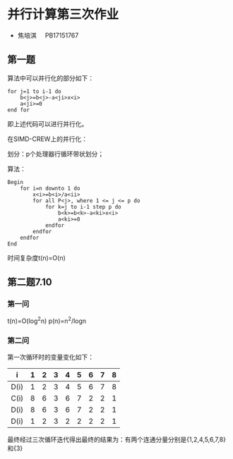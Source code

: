 # 并行计算第三次作业

+ 焦培淇 &nbsp; &nbsp; PB17151767

## 第一题
算法中可以并行化的部分如下：

    for j=1 to i-1 do
        b<j>=b<j>-a<ji>x<i>
        a<ji>=0
    end for
即上述代码可以进行并行化。

在SIMD-CREW上的并行化：

划分：p个处理器行循环带状划分；

算法：

    Begin
        for i=n downto 1 do
            x<i>=b<i>/a<ii>
            for all P<j>, where 1 <= j <= p do
                for k=j to i-1 step p do
                    b<k>=b<k>-a<ki>x<i>
                    a<ki>=0
                endfor
            endfor
        endfor
    End
时间复杂度t(n)=O(n)

## 第二题7.10

### 第一问

t(n)=O(log<sup>2</sup>n) p(n)=n<sup>2</sup>/logn

### 第二问

第一次循环时的变量变化如下：

| i | 1 | 2 | 3 | 4 | 5 | 6 | 7 | 8 |
| - | - | - | - | - | - | - | - | - |
| D(i) | 1 | 2 | 3 | 4 | 5 | 6 | 7 | 8 |
| C(i) | 8 | 6 | 3 | 6 | 7 | 2 | 2 | 1 |
| D(i) | 8 | 6 | 3 | 6 | 7 | 2 | 2 | 1 |
| D(i) | 1 | 2 | 3 | 2 | 2 | 2 | 2 | 1 |

最终经过三次循环迭代得出最终的结果为：有两个连通分量分别是{1,2,4,5,6,7,8}和{3}